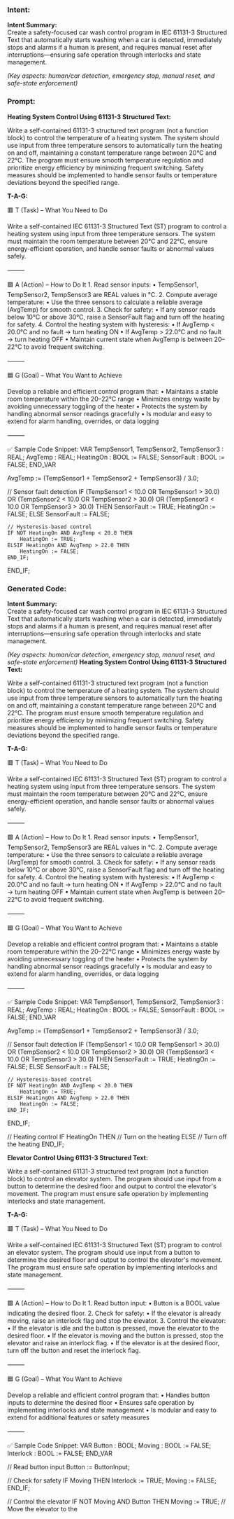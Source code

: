 ### Intent:
**Intent Summary:**  
Create a safety-focused car wash control program in IEC 61131-3 Structured Text that automatically starts washing when a car is detected, immediately stops and alarms if a human is present, and requires manual reset after interruptions—ensuring safe operation through interlocks and state management.  

*(Key aspects: human/car detection, emergency stop, manual reset, and safe-state enforcement)*

### Prompt:
**Heating System Control Using 61131-3 Structured Text:**

Write a self-contained 61131-3 structured text program (not a function block) to control the temperature of a heating system. The system should use input from three temperature sensors to automatically turn the heating on and off, maintaining a constant temperature range between 20°C and 22°C. The program must ensure smooth temperature regulation and prioritize energy efficiency by minimizing frequent switching. Safety measures should be implemented to handle sensor faults or temperature deviations beyond the specified range.

**T-A-G:**

🟥 T (Task) – What You Need to Do

Write a self-contained IEC 61131-3 Structured Text (ST) program to control a heating system using input from three temperature sensors. The system must maintain the room temperature between 20°C and 22°C, ensure energy-efficient operation, and handle sensor faults or abnormal values safely.

⸻

🟩 A (Action) – How to Do It
	1.	Read sensor inputs:
	•	TempSensor1, TempSensor2, TempSensor3 are REAL values in °C.
	2.	Compute average temperature:
	•	Use the three sensors to calculate a reliable average (AvgTemp) for smooth control.
	3.	Check for safety:
	•	If any sensor reads below 10°C or above 30°C, raise a SensorFault flag and turn off the heating for safety.
	4.	Control the heating system with hysteresis:
	•	If AvgTemp < 20.0°C and no fault → turn heating ON
	•	If AvgTemp > 22.0°C and no fault → turn heating OFF
	•	Maintain current state when AvgTemp is between 20–22°C to avoid frequent switching.

⸻

🟦 G (Goal) – What You Want to Achieve

Develop a reliable and efficient control program that:
	•	Maintains a stable room temperature within the 20–22°C range
	•	Minimizes energy waste by avoiding unnecessary toggling of the heater
	•	Protects the system by handling abnormal sensor readings gracefully
	•	Is modular and easy to extend for alarm handling, overrides, or data logging

⸻

✅ Sample Code Snippet:
VAR
    TempSensor1, TempSensor2, TempSensor3 : REAL;
    AvgTemp : REAL;
    HeatingOn : BOOL := FALSE;
    SensorFault : BOOL := FALSE;
END_VAR

AvgTemp := (TempSensor1 + TempSensor2 + TempSensor3) / 3.0;

// Sensor fault detection
IF (TempSensor1 < 10.0 OR TempSensor1 > 30.0) OR
   (TempSensor2 < 10.0 OR TempSensor2 > 30.0) OR
   (TempSensor3 < 10.0 OR TempSensor3 > 30.0) THEN
    SensorFault := TRUE;
    HeatingOn := FALSE;
ELSE
    SensorFault := FALSE;

    // Hysteresis-based control
    IF NOT HeatingOn AND AvgTemp < 20.0 THEN
        HeatingOn := TRUE;
    ELSIF HeatingOn AND AvgTemp > 22.0 THEN
        HeatingOn := FALSE;
    END_IF;
END_IF;

### Generated Code:
**Intent Summary:**  
Create a safety-focused car wash control program in IEC 61131-3 Structured Text that automatically starts washing when a car is detected, immediately stops and alarms if a human is present, and requires manual reset after interruptions—ensuring safe operation through interlocks and state management.  

*(Key aspects: human/car detection, emergency stop, manual reset, and safe-state enforcement)*
**Heating System Control Using 61131-3 Structured Text:**

Write a self-contained 61131-3 structured text program (not a function block) to control the temperature of a heating system. The system should use input from three temperature sensors to automatically turn the heating on and off, maintaining a constant temperature range between 20°C and 22°C. The program must ensure smooth temperature regulation and prioritize energy efficiency by minimizing frequent switching. Safety measures should be implemented to handle sensor faults or temperature deviations beyond the specified range.

**T-A-G:**

🟥 T (Task) – What You Need to Do

Write a self-contained IEC 61131-3 Structured Text (ST) program to control a heating system using input from three temperature sensors. The system must maintain the room temperature between 20°C and 22°C, ensure energy-efficient operation, and handle sensor faults or abnormal values safely.

⸻

🟩 A (Action) – How to Do It
	1.	Read sensor inputs:
	•	TempSensor1, TempSensor2, TempSensor3 are REAL values in °C.
	2.	Compute average temperature:
	•	Use the three sensors to calculate a reliable average (AvgTemp) for smooth control.
	3.	Check for safety:
	•	If any sensor reads below 10°C or above 30°C, raise a SensorFault flag and turn off the heating for safety.
	4.	Control the heating system with hysteresis:
	•	If AvgTemp < 20.0°C and no fault → turn heating ON
	•	If AvgTemp > 22.0°C and no fault → turn heating OFF
	•	Maintain current state when AvgTemp is between 20–22°C to avoid frequent switching.

⸻

🟦 G (Goal) – What You Want to Achieve

Develop a reliable and efficient control program that:
	•	Maintains a stable room temperature within the 20–22°C range
	•	Minimizes energy waste by avoiding unnecessary toggling of the heater
	•	Protects the system by handling abnormal sensor readings gracefully
	•	Is modular and easy to extend for alarm handling, overrides, or data logging

⸻

✅ Sample Code Snippet:
VAR
    TempSensor1, TempSensor2, TempSensor3 : REAL;
    AvgTemp : REAL;
    HeatingOn : BOOL := FALSE;
    SensorFault : BOOL := FALSE;
END_VAR

AvgTemp := (TempSensor1 + TempSensor2 + TempSensor3) / 3.0;

// Sensor fault detection
IF (TempSensor1 < 10.0 OR TempSensor1 > 30.0) OR
   (TempSensor2 < 10.0 OR TempSensor2 > 30.0) OR
   (TempSensor3 < 10.0 OR TempSensor3 > 30.0) THEN
    SensorFault := TRUE;
    HeatingOn := FALSE;
ELSE
    SensorFault := FALSE;

    // Hysteresis-based control
    IF NOT HeatingOn AND AvgTemp < 20.0 THEN
        HeatingOn := TRUE;
    ELSIF HeatingOn AND AvgTemp > 22.0 THEN
        HeatingOn := FALSE;
    END_IF;
END_IF;

// Heating control
IF HeatingOn THEN
    // Turn on the heating
ELSE
    // Turn off the heating
END_IF;

**Elevator Control Using 61131-3 Structured Text:**

Write a self-contained 61131-3 structured text program (not a function block) to control an elevator system. The program should use input from a button to determine the desired floor and output to control the elevator's movement. The program must ensure safe operation by implementing interlocks and state management.

**T-A-G:**

🟥 T (Task) – What You Need to Do

Write a self-contained IEC 61131-3 Structured Text (ST) program to control an elevator system. The program should use input from a button to determine the desired floor and output to control the elevator's movement. The program must ensure safe operation by implementing interlocks and state management.

⸻

🟩 A (Action) – How to Do It
	1.	Read button input:
	•	Button is a BOOL value indicating the desired floor.
	2.	Check for safety:
	•	If the elevator is already moving, raise an interlock flag and stop the elevator.
	3.	Control the elevator:
	•	If the elevator is idle and the button is pressed, move the elevator to the desired floor.
	•	If the elevator is moving and the button is pressed, stop the elevator and raise an interlock flag.
	•	If the elevator is at the desired floor, turn off the button and reset the interlock flag.

⸻

🟦 G (Goal) – What You Want to Achieve

Develop a reliable and efficient control program that:
	•	Handles button inputs to determine the desired floor
	•	Ensures safe operation by implementing interlocks and state management
	•	Is modular and easy to extend for additional features or safety measures

⸻

✅ Sample Code Snippet:
VAR
    Button : BOOL;
    Moving : BOOL := FALSE;
    Interlock : BOOL := FALSE;
END_VAR

// Read button input
Button := ButtonInput;

// Check for safety
IF Moving THEN
    Interlock := TRUE;
    Moving := FALSE;
END_IF;

// Control the elevator
IF NOT Moving AND Button THEN
    Moving := TRUE;
    // Move the elevator to the
